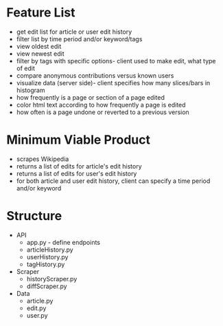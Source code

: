 # Feature List <br/>

<ul>
<li> get edit list for article or user edit history
<li> filter list by time period and/or keyword/tags
<li> view oldest edit
<li> view newest edit
<li> filter by tags with specific options- client used to make edit, what type of edit
<li> compare anonymous contributions versus known users
<li> visualize data (server side)- client specifies how many slices/bars in histogram
<li> how frequently is a page or section of a page edited
<li> color html text according to how frequently a page is edited
<li> how often is a page undone or reverted to a previous version
</ul>

# Minimum Viable Product<br/>

<ul>
<li> scrapes Wikipedia 
<li> returns a list of edits for article's edit history
<li> returns a list of edits for user's edit history
<li> for both article and user edit history, client can specify a time period and/or keyword
</ul>

# Structure <br/>

<ul>
<li> API
<ul>
<li> app.py - define endpoints
<li> articleHistory.py 
<li> userHistory.py
<li> tagHistory.py
</ul>
<li> Scraper
<ul>
<li> historyScraper.py
<li> diffScraper.py
</ul>
<li> Data
<ul>
<li> article.py
<li> edit.py
<li> user.py
</ul>
</ul>

